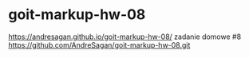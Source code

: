 # goit-markup-hw-08

https://andresagan.github.io/goit-markup-hw-08/
zadanie domowe #8
https://github.com/AndreSagan/goit-markup-hw-08.git
